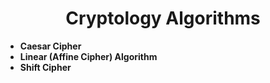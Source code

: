 <h1 align="center"> Cryptology Algorithms </h1>

- **Caesar Cipher**
- **Linear (Affine Cipher) Algorithm**
- **Shift Cipher**